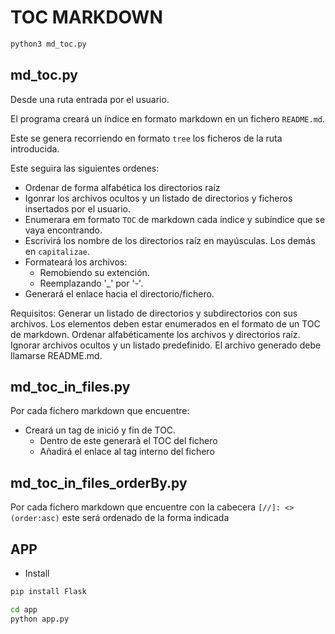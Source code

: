 # TOC MARKDOWN

```python
python3 md_toc.py
```

## md_toc.py

Desde una ruta entrada por el usuario.

El programa creará un índice en formato markdown en un fichero `README.md`.

Este se genera recorriendo en formato `tree` los ficheros de la ruta introducida.

Este seguira las siguientes ordenes:

* Ordenar de forma alfabética los directorios raíz
* Igonrar los archivos ocultos y un listado de directorios y ficheros insertados por el usuario.
* Enumerara em formato `TOC` de markdown cada índice y subíndice que se vaya encontrando.
* Escrivirá los nombre de los directorios raíz en mayúsculas. Los demás en `capitalizae`.
* Formateará los archivos:
  * Remobiendo su extención.
  * Reemplazando '_' por '-'.
* Generará el enlace hacia el directorio/fichero.

Requisitos:
Generar un listado de directorios y subdirectorios con sus archivos.
Los elementos deben estar enumerados en el formato de un TOC de markdown.
Ordenar alfabéticamente los archivos y directorios raíz.
Ignorar archivos ocultos y un listado predefinido.
El archivo generado debe llamarse README.md.


## md_toc_in_files.py

Por cada fichero markdown que encuentre:

* Creará un tag de inició y fin de TOC.
  * Dentro de este generarà el TOC del fichero
  * Añadirá el enlace al tag interno del fichero

 
## md_toc_in_files_orderBy.py

Por cada fichero markdown que encuentre con la cabecera `[//]: <> (order:asc)` este será ordenado de la forma indicada


## APP

* Install
```bash
pip install Flask
```

```bash
cd app
python app.py 
```
